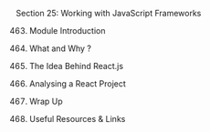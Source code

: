 Section 25: Working with JavaScript Frameworks

463. Module Introduction

464. What and Why ?

465. The Idea Behind React.js

466. Analysing a React Project

467. Wrap Up

468. Useful Resources & Links
 